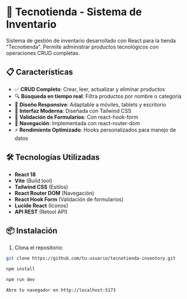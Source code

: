 # 🛒 Tecnotienda - Sistema de Inventario

Sistema de gestión de inventario desarrollado con React para la tienda "Tecnotienda". Permite administrar productos tecnológicos con operaciones CRUD completas.

## 📋 Características

- ✅ **CRUD Completo**: Crear, leer, actualizar y eliminar productos
- 🔍 **Búsqueda en tiempo real**: Filtra productos por nombre o categoría
- 📱 **Diseño Responsive**: Adaptable a móviles, tablets y escritorio
- 🎨 **Interfaz Moderna**: Diseñada con Tailwind CSS
- 📝 **Validación de Formularios**: Con react-hook-form
- 🚀 **Navegación**: Implementada con react-router-dom
- ⚡ **Rendimiento Optimizado**: Hooks personalizados para manejo de datos

## 🛠️ Tecnologías Utilizadas

- **React 18**
- **Vite** (Build tool)
- **Tailwind CSS** (Estilos)
- **React Router DOM** (Navegación)
- **React Hook Form** (Validación de formularios)
- **Lucide React** (Iconos)
- **API REST** (Retool API)

## 📦 Instalación

1. Clona el repositorio:
```bash
git clone https://github.com/tu-usuario/tecnotienda-inventory.git

npm install

npm run dev

Abre tu navegador en http://localhost:5173

